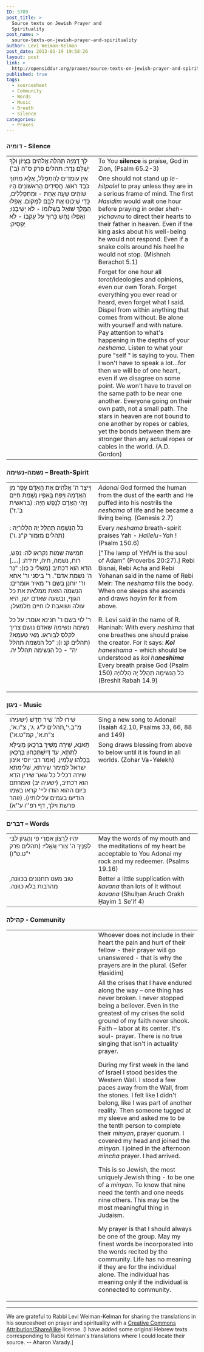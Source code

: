 ```yaml
---
ID: 5789
post_title: >
  Source texts on Jewish Prayer and
  Spirituality
post_name: >
  source-texts-on-jewish-prayer-and-spirituality
author: Levi Weiman-Kelman
post_date: 2013-01-19 19:58:26
layout: post
link: >
  http://opensiddur.org/praxes/source-texts-on-jewish-prayer-and-spirituality/
published: true
tags:
  - sourcesheet
  - Community
  - Words
  - Music
  - Breath
  - Silence
categories:
  - Praxes
---
```

<h3>דומיה - Silence</h3>

<table style="margin-left: auto;margin-right: auto;">
<tbody>
<tr>
<td style="vertical-align:top;" width="46%">
<div class="liturgy"><span lang="he">
לְךָ דֻמִיָּה תְהִלָּה אֱלֹהִים בְּצִיּוֹן וּלְךָ יְשֻׁלַּם נֶדֶר: תהלים פרק ס"ה (ב')‏
</span></div></td>
 
<td style="vertical-align:top;" width="53%"><div class="english">
To You <strong>silence</strong> is praise, God in Zion, (Psalm 65.2-3)
	</div></td></tr>
<tr><td style="vertical-align:top;" width="46%"><div class="liturgy"><span lang="he">
אֵין עוֹמְדִים לְהִתְפַּלֵּל, אֶלָּא מִתּוֹךְ כֹּבֶד רֹאשׁ.‏
חֲסִידִים הָרִאשׁוֹנִים הָיוּ שׁוֹהִים שָׁעָה אַחַת - וּמִתְפַּלְלִים, כְּדֵי שֶׁיְּכַוְּנוּ אֶת לִבָּם לַמָּקוֹם.‏
אֲפִלּוּ הַמֶּלֶךְ שׁוֹאֵל בִּשְׁלוֹמוֹ - לֹא יְשִׁיבֶנּוּ;‏
וַאֲפִלּוּ נָחָשׁ כָּרוּךְ עַל עֲקֵבוֹ - לֹא יַפְסִיק:‏
</span></div></td>
 
<td style="vertical-align:top;" width="53%"><div class="english">
One should not stand up <em>le-hitpalel</em> to pray unless they are in a serious frame of mind. The first <em>Hasidim</em> would wait one hour before praying in order <em>sheh-yichavnu</em> to direct their hearts to their father in heaven. Even if the king asks about his well-being he would not respond. Even if a snake coils around his heel he would not stop. (Mishnah Berachot 5.1)
	</div></td></tr>
<tr><td style="vertical-align:top;" width="46%"><div class="liturgy"><span lang="he">

</span></div></td>
 
<td style="vertical-align:top;" width="53%"><div class="english">
Forget for one hour all <em>torot</em>/ideologies and opinions, even our own Torah. Forget everything you ever read or heard, even forget what I said. Dispel from within anything that comes from without. Be alone with yourself and with nature. Pay attention to what's happening in the depths of your <em>neshama</em>. Listen to what your pure "self " is saying to you. Then I won't have to speak a lot…for then we will be of one heart., even if we disagree on some point. We won't have to travel on the same path to be near one another. Everyone going on their own path, not a small path. The stars in heaven are not bound to one another by ropes or cables, yet the bonds between them are stronger than any actual ropes or cables in the world. (A.D. Gordon)
	</div></td></tr>
</tbody>
</tbody></tbody></tbody></table>

<h3>נשמה-נשימה – Breath-Spirit</h3>

<table style="margin-left: auto;margin-right: auto;">
<tbody>
<tr>
<td style="vertical-align:top;" width="46%">
<div class="liturgy"><span lang="he">
וַיִּיצֶר ה' אֱלֹהִים אֶת הָאָדָם עָפָר מִן הָאֲדָמָה
וַיִּפַּח בְּאַפָּיו נִשְׁמַת חַיִּים וַיְהִי הָאָדָם לְנֶפֶשׁ חַיָּה: (בראשית ב'.ז'‏)‏
</span></div></td>
 
<td style="vertical-align:top;" width="53%"><div class="english">
<em>Adonai</em> God formed the human from the dust of the earth and He puffed into his nostrils the <em>neshama</em> of life and he became a living being. (Genesis 2.7)
	</div></td></tr>
<tr><td style="vertical-align:top;" width="46%"><div class="liturgy"><span lang="he">
כֹּל הַנְּשָׁמָה תְּהַלֵּל יָהּ הַלְלוּ־יָהּ : (תהלים מזמור ק"נ .ו')‏
</span></div></td>
 
<td style="vertical-align:top;" width="53%"><div class="english">
Every <em>neshama</em> breath-spirit praises Yah - <em>Hallelu-Yah</em> ! (Psalm 150.6)
	</div></td></tr>
<tr><td style="vertical-align:top;" width="46%"><div class="liturgy"><span lang="he">
חמישה שמות נקראו לה: נפש, רוח, נשמה, חיה, יחידה: [....] הדא הוא דכתיב (משלי כ כז): "נר ה' נשמת אדם". ר' ביסני ור' אחא ור' יוחנן בשם ר' מאיר אומרים: הנשמה הזאת ממלאת את כל הגוף, ובשעה שאדם ישן, היא עולה ושואבת לו חיים מלמעלן.‏

ר' לוי בשם ר' חנינא אומר: על כל נשימה ונשימה שאדם נושם צריך לקלס לבוראו. מאי טעמא? (תהלים קנ ו): "כל הנשמה תהלל יה" - כל הנשימה תהלל יה.‏
</span></div></td>
 
<td style="vertical-align:top;" width="53%"><div class="english">
["The lamp of YHVH is the soul of Adam" (Proverbs 20:27).] Rebi Bisnai, Rebi Acha and Rebi Yohanan said in the name of Rebi Meir: The <em>neshama</em> fills the body. When one sleeps she ascends and draws <em>hayim</em> for it from above. 

R. Levi said in the name of R. Haninah: With every <em>neshima</em> that one breathes one should praise the creator. For it says: <em><strong>Kol</strong> haneshama</em> - which should be understood as <em>kol ha<strong>neshima</strong></em> Every breath praise God (Psalm 150)<span lang="he" class="liturgy"> כֹּל הַנשימָה תְּהַלֵּל יָהּ הַלְלוּיָהּ</span> (Breshit Rabah 14.9)
	</div></td></tr>
</tbody>
</tbody></tbody></tbody></table>


<h3>ניגון - Music</h3>

<table style="margin-left: auto;margin-right: auto;">
<tbody>
<tr>
<td style="vertical-align:top;" width="46%">
<div class="liturgy"><span lang="he">
שִׁירוּ לה' שִׁיר חָדָשׁ (ישעיהו מ"ב.י',תהלים ל"ג .ג', צ"ו.א', צ"ח.א', קמ"ט.א')‏
</span></div></td>
 
<td style="vertical-align:top;" width="53%"><div class="english">
Sing a new song to Adonai! (Isaiah 42.10, Psalms 33, 66, 88 and 149)
	</div></td></tr>
<tr><td style="vertical-align:top;" width="46%"><div class="liturgy"><span lang="he">
תָּאנָא, שִׁירָה מָשִׁיךְ בִּרְכָאן מֵעֵילָּא לְתַתָּא, עַד דְּיִשְׁתַּכְּחוּן בִּרְכָאן בְּכֻלְּהוּ עָלְמִין. (אמר רבי יוסי אינון ישראל למימר שירתא, שלימתא שירה דכליל כל שאר שירין הדא הוא דכתיב, (ישעיה יב) ואמרתם ביום ההוא הודו ליי' קראו בשמו הודיעו בעמים עלילותיו).‏ (זוהר פרשת וילך, דף רפ''ו ע''א)‏
</span></div></td>
 
<td style="vertical-align:top;" width="53%"><div class="english">
Song draws blessing from above to below until it is found in all worlds. (Zohar Va-Yelekh)
	</div></td></tr>
</tbody>
</tbody></tbody></tbody></table>

<h3>דברים – Words</h3>

<table style="margin-left: auto;margin-right: auto;">
<tbody>
<tr>
<td style="vertical-align:top;" width="46%">
<div class="liturgy"><span lang="he">
יִהְיוּ לְרָצוֹן אִמְרֵי פִי וְהֶגְיוֹן לִבִּי לְפָנֶיךָ ה' צוּרִי וְגֹאֲלִי: (תהלים פרק י"ט.ט"ו)‏
</span></div></td>
 
<td style="vertical-align:top;" width="53%"><div class="english">
May the words of my mouth and the meditations of my heart be acceptable to You Adonai my rock and my redeemer. (Psalms 19.16)
	</div></td></tr>
<tr><td style="vertical-align:top;" width="46%"><div class="liturgy"><span lang="he">
טוב מעט תחנונים בכוונה, מהרבות בלא כוונה.‏
</span></div></td>
 
<td style="vertical-align:top;" width="53%"><div class="english">
Better a little supplication with <em>kavana</em> than lots of it without <em>kavana</em> (Shulḥan Aruch Orakh Ḥayim 1 Se'if 4)
	</div></td></tr>
</tbody>
</tbody></tbody></tbody></table>

<h3>קהילה - Community</h3>

<table style="margin-left: auto;margin-right: auto;">
<tbody>
<tr>
<td style="vertical-align:top;" width="46%">
<div class="liturgy"><span lang="he">

</span></div></td>
 
<td style="vertical-align:top;" width="53%"><div class="english">
Whoever does not include in their heart the pain and hurt of their fellow - their prayer will go unanswered - that is why the prayers are in the plural. (Sefer Ḥasidim)
	</div></td></tr>
<tr><td style="vertical-align:top;" width="46%"><div class="liturgy"><span lang="he">

</span></div></td>
 
<td style="vertical-align:top;" width="53%"><div class="english">
All the crises that I have endured along the way – one thing has never broken. I never stopped being a believer. Even in the greatest of my crises the solid ground of my faith never shook. Faith – labor at its center. It's soul- prayer. There is no true singing that isn't in actuality prayer.

During my first week in the land of Israel I stood besides the Western Wall. I stood a few paces away from the Wall, from the stones. I felt like I didn't belong, like I was part of another reality. Then someone tugged at my sleeve and asked me to be the tenth person to complete their <em>minyan</em>, prayer quorum. I covered my head and joined the <em>minyan</em>. I joined in the afternoon <em>mincha</em> prayer. I had arrived.

This is so Jewish, the most uniquely Jewish thing - to be one of a <em>minyan</em>. To know that nine need the tenth and one needs nine others. This may be the most meaningful thing in Judaism.

My prayer is that I should always be one of the group. May my finest words be incorporated into the words recited by the community. Life has no meaning if they are for the individual alone. The individual has meaning only if the individual is connected to community.
	</div></td></tr>
</tbody>
</tbody></tbody></tbody></table>

<hr />
We are grateful to Rabbi Levi Weiman-Kelman for sharing the translations in his sourcesheet on prayer and spirituality with a <a  href="http://creativecommons.org/licenses/by-sa/3.0/">Creative Commons Attribution/ShareAlike</a> license. [I have added some original Hebrew texts corresponding to Rabbi Kelman's translations where I could locate their source. -- Aharon Varady.]